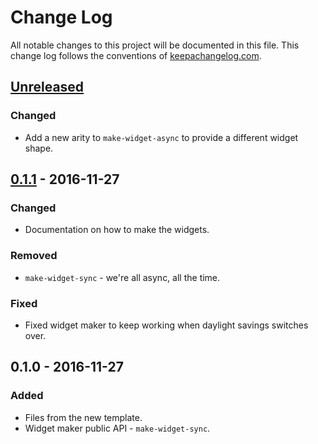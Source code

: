 # Change Log
All notable changes to this project will be documented in this file. This change log follows the conventions of [keepachangelog.com](http://keepachangelog.com/).

## [Unreleased]
### Changed
- Add a new arity to `make-widget-async` to provide a different widget shape.

## [0.1.1] - 2016-11-27
### Changed
- Documentation on how to make the widgets.

### Removed
- `make-widget-sync` - we're all async, all the time.

### Fixed
- Fixed widget maker to keep working when daylight savings switches over.

## 0.1.0 - 2016-11-27
### Added
- Files from the new template.
- Widget maker public API - `make-widget-sync`.

[Unreleased]: https://github.com/your-name/anildigital_io/compare/0.1.1...HEAD
[0.1.1]: https://github.com/your-name/anildigital_io/compare/0.1.0...0.1.1
